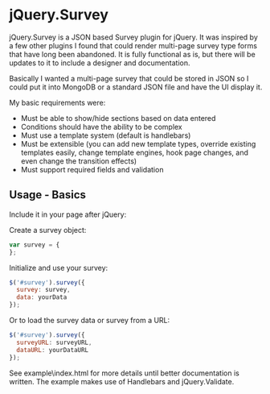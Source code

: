 jQuery.Survey
=========

jQuery.Survey is a JSON based Survey plugin for jQuery.  It was inspired by a few other plugins I found that could render multi-page survey type forms that have long been abandoned.  It is fully functional as is, but there will be updates to it to include a designer and documentation.

Basically I wanted a multi-page survey that could be stored in JSON so I could put it into MongoDB or a standard JSON file and have the UI display it.

My basic requirements were:
  * Must be able to show/hide sections based on data entered
  * Conditions should have the ability to be complex
  * Must use a template system (default is handlebars)
  * Must be extensible (you can add new template types, override existing templates easily, change template engines, hook page changes, and even change the transition effects)
  * Must support required fields and validation

Usage - Basics
-----------------

Include it in your page after jQuery:
    <script type="text/javascript" src="js/jQuery.Survey.js"></script>

Create a survey object:
```js
var survey = {
};
```

Initialize and use your survey:
```js
$('#survey').survey({
  survey: survey,
  data: yourData
});
```

Or to load the survey data or survey from a URL:
```js
$('#survey').survey({
  surveyURL: surveyURL,
  dataURL: yourDataURL
});
```

See example\index.html for more details until better documentation is written.  The example makes use of Handlebars and jQuery.Validate.
